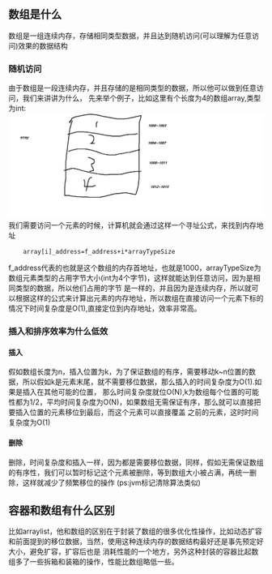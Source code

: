 ## 数组是什么
数组是一组连续内存，存储相同类型数据，并且达到随机访问(可以理解为任意访问)效果的数据结构
### 随机访问
由于数组是一段连续内存，并且存储的是相同类型的数据，所以他可以做到任意访问，我们来讲讲为什么，
先来举个例子，比如这里有个长度为4的数组array,类型为int:
![数组示意图](../_media/数组示意.png)
我们需要访问一个元素的时候，计算机就会通过这样一个寻址公式，来找到内存地址
```code
    array[i]_address=f_address+i*arrayTypeSize
```
f_address代表的也就是这个数组的内存首地址，也就是1000，arrayTypeSize为数组元素类型的占用字节大小(int为4个字节)，这样就能达到任意访问，因为是相同类型的数据，所以他们占用的字节
是一样的，并且因为是连续内存，所以就可以根据这样的公式来计算出元素的内存地址，所以数组在直接访问一个元素下标的情况下时间复杂度是O(1),直接定位到内存地址，效率非常高。
### 插入和排序效率为什么低效
#### 插入
假如数组长度为n，插入位置为k，为了保证数组的有序，需要移动k~n位置的数据，所以假如k是元素末尾，就不需要移位数据，那么插入的时间复杂度为O(1).如果是插入在其他可能的位置，
那么时间复杂度就位O(N),k为数组每个位置的可能性都为1/2，平均时间复杂度为O(N)，如果数组无需保证有序，那么就可以直接把要插入位置的元素移位到最后，而这个元素可以直接覆盖
之前的元素，这时时间复杂度为O(1)
#### 删除
删除，时间复杂度和插入一样，因为都是需要移位数据，同样，假如无需保证数组的有序性，我们可以暂时标记这个元素被删除，等到数组大小被占满，再统一删除，这样就减少了频繁移位的操作
(ps:jvm标记清除算法类似)
## 容器和数组有什么区别
比如arraylist，他和数组的区别在于封装了数组的很多优化性操作，比如动态扩容和前面提到的移位数据，当然，使用这种连续内存的数据结构最好还是事先预定好大小，避免扩容，扩容后也是
消耗性能的一个地方，另外这种封装的容器比起数组多了一些拆箱和装箱的操作，性能比数组略低一些。



